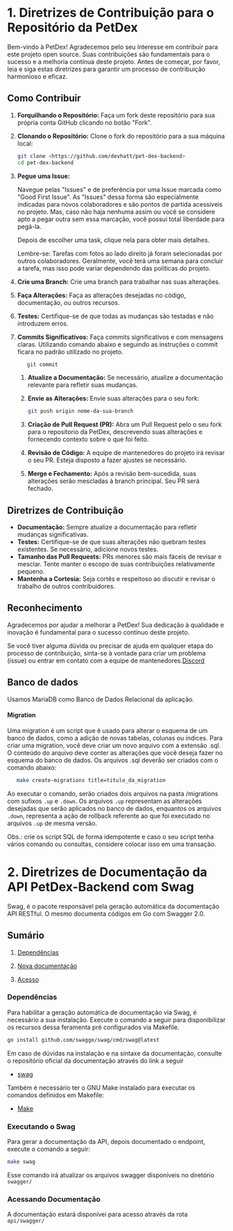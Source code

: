 # 1. Diretrizes de Contribuição para o Repositório da PetDex

Bem-vindo à PetDex! Agradecemos pelo seu interesse em contribuir para este projeto open source. Suas contribuições são fundamentais para o sucesso e a melhoria contínua deste projeto. Antes de começar, por favor, leia e siga estas diretrizes para garantir um processo de contribuição harmonioso e eficaz.

## Como Contribuir

1. **Forquilhando o Repositório:** Faça um fork deste repositório para sua própria conta GitHub clicando no botão "Fork".
2. **Clonando o Repositório:** Clone o fork do repositório para a sua máquina local:

   ```bash
   git clone <https://github.com/devhatt/pet-dex-backend>
   cd pet-dex-backend
   ```

3. **Pegue uma Issue:**

   Navegue pelas "Issues" e de preferência por uma Issue marcada como "Good First Issue". As "Issues" dessa forma são especialmente indicadas para novos colaboradores e são pontos de partida acessíveis no projeto. Mas, caso não haja nenhuma assim ou você se considere apto a pegar outra sem essa marcação, você possui total liberdade para pegá-la.

   Depois de escolher uma task, clique nela para obter mais detalhes.

   Lembre-se:
   Tarefas com fotos ao lado direito já foram selecionadas por outros colaboradores.
   Geralmente, você terá uma semana para concluir a tarefa, mas isso pode variar dependendo das políticas do projeto.

4. **Crie uma Branch:** Crie uma branch para trabalhar nas suas alterações.

5. **Faça Alterações:** Faça as alterações desejadas no código, documentação, ou outros recursos.
6. **Testes:** Certifique-se de que todas as mudanças são testadas e não introduzem erros.
7. **Commits Significativos:** Faça commits significativos e com mensagens claras. Utilizando comando abaixo e seguindo as instruções o commit ficara no padrão utilizado no projeto.

   ```bash
      git commit
   ```

   1. **Atualize a Documentação:** Se necessário, atualize a documentação relevante para refletir suas mudanças.
   2. **Envie as Alterações:** Envie suas alterações para o seu fork:

      ```bash
      git push origin nome-da-sua-branch

      ```

   3. **Criação de Pull Request (PR):** Abra um Pull Request pelo o seu fork para o repositorio da PetDex, descrevendo suas alterações e fornecendo contexto sobre o que foi feito.
   4. **Revisão de Código:** A equipe de mantenedores do projeto irá revisar o seu PR. Esteja disposto a fazer ajustes se necessário.
   5. **Merge e Fechamento:** Após a revisão bem-sucedida, suas alterações serão mescladas à branch principal. Seu PR será fechado.

## Diretrizes de Contribuição

- **Documentação:** Sempre atualize a documentação para refletir mudanças significativas.
- **Testes:** Certifique-se de que suas alterações não quebram testes existentes. Se necessário, adicione novos testes.
- **Tamanho das Pull Requests:** PRs menores são mais fáceis de revisar e mesclar. Tente manter o escopo de suas contribuições relativamente pequeno.
- **Mantenha a Cortesia:** Seja cortês e respeitoso ao discutir e revisar o trabalho de outros contribuidores.

## Reconhecimento

Agradecemos por ajudar a melhorar a PetDex! Sua dedicação à qualidade e inovação é fundamental para o sucesso contínuo deste projeto.

Se você tiver alguma dúvida ou precisar de ajuda em qualquer etapa do processo de contribuição, sinta-se à vontade para criar um problema (issue) ou entrar em contato com a equipe de mantenedores.[Discord](discord.gg/3gsMAEumEd)

## Banco de dados

Usamos MariaDB como Banco de Dados Relacional da aplicação.

#### Migration

Uma migration é um script que é usado para alterar o esquema de um banco de dados, como a adição de novas tabelas, colunas ou índices.
Para criar uma migration, você deve criar um novo arquivo com a extensão .sql. O conteúdo do arquivo deve conter as alterações que você deseja fazer no esquema do banco de dados.
Os arquivos .sql deverão ser criados com o comando abaixo:

```bash
   make create-migrations title=titulo_da_migration
```

Ao executar o comando, serão criados dois arquivos na pasta /migrations com sufixos `.up` e `.down`. Os arquivos `.up` representam as alterações desejadas que serão aplicados no banco de dados, enquantos os arquivos `.down`, representa a ação de rollback referente ao que foi executado no arquivos `.up` de mesma versão.

Obs.: crie os script SQL de forma idempotente e caso o seu script tenha vários comando ou consultas, considere colocar isso em uma transação.

# 2. Diretrizes de Documentação da API PetDex-Backend com Swag 

Swag, é o pacote responsável pela geração automática da documentação API RESTful. O mesmo documenta códigos em Go com Swagger 2.0. 

## Sumário

1. [Dependências](#dependências)

2. [Nova documentação](#executando-o-Swago)

3. [Acesso](#acessando-documentação)

### Dependências

Para habilitar a geração automática de documentação via Swag, é necessário a sua instalação. Execute o comando a seguir para disponibilizar os recursos dessa feramenta pré configurados via Makefile.

```bash
go install github.com/swaggo/swag/cmd/swag@latest
```

Em caso de dúvidas na instalação e na sintaxe da documentação, consulte o repositório oficial da documentação através do link a seguir
* [swag](https://github.com/swaggo/swag)

Também é necessário ter o GNU Make instalado para executar os comandos definidos em Makefile:

* [Make](https://www.gnu.org/software/make/)

### Executando o Swag

Para gerar a documentação da API, depois documentado o endpoint, execute o comando a seguir:

```bash
make swag
```
Esse comando irá atualizar os arquivos swagger disponíveis no diretório `swagger/`

### Acessando Documentação

A documentação estará disponívei para acesso através da rota `api/swagger/`
